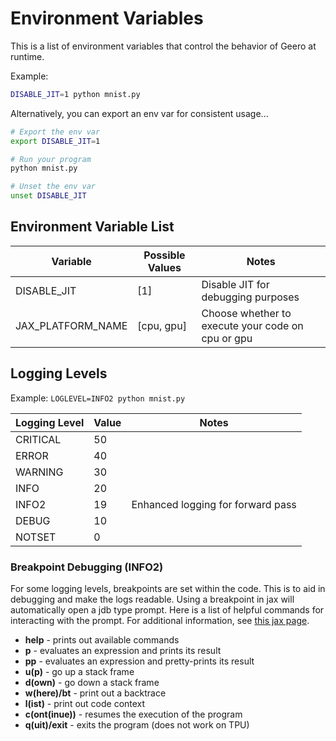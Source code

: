 # Environment Variables

This is a list of environment variables that control the behavior of Geero at runtime.

Example: 
```bash
DISABLE_JIT=1 python mnist.py
```

Alternatively, you can export an env var for consistent usage...

```bash
# Export the env var
export DISABLE_JIT=1

# Run your program
python mnist.py

# Unset the env var
unset DISABLE_JIT
```

## Environment Variable List

| Variable    | Possible Values | Notes |
| ----------- | --------------- | ----- |
| DISABLE_JIT | [1]             | Disable JIT for debugging purposes |
| JAX_PLATFORM_NAME | [cpu, gpu] | Choose whether to execute your code on cpu or gpu |

## Logging Levels

Example: `LOGLEVEL=INFO2 python mnist.py`

| Logging Level | Value         | Notes |
| ------------- | ------------- | ----- |
| CRITICAL      | 50            |       |
| ERROR         | 40            |       |
| WARNING       | 30            |       |
| INFO          | 20            |       |
| INFO2         | 19            | Enhanced logging for forward pass |
| DEBUG         | 10            |       |
| NOTSET        | 0             |       |

### Breakpoint Debugging (INFO2)

For some logging levels, breakpoints are set within the code. This is to aid in debugging and make the logs readable. Using a breakpoint in jax will automatically open a jdb type prompt. Here is a list of helpful commands for interacting with the prompt. For additional information, see [this jax page](https://jax.readthedocs.io/en/latest/debugging/print_breakpoint.html#interactive-inspection-with-jax-debug-breakpoint).

- **help** - prints out available commands
- **p** - evaluates an expression and prints its result
- **pp** - evaluates an expression and pretty-prints its result
- **u(p)** - go up a stack frame
- **d(own)** - go down a stack frame
- **w(here)/bt** - print out a backtrace
- **l(ist)** - print out code context
- **c(ont(inue))** - resumes the execution of the program
- **q(uit)/exit** - exits the program (does not work on TPU)